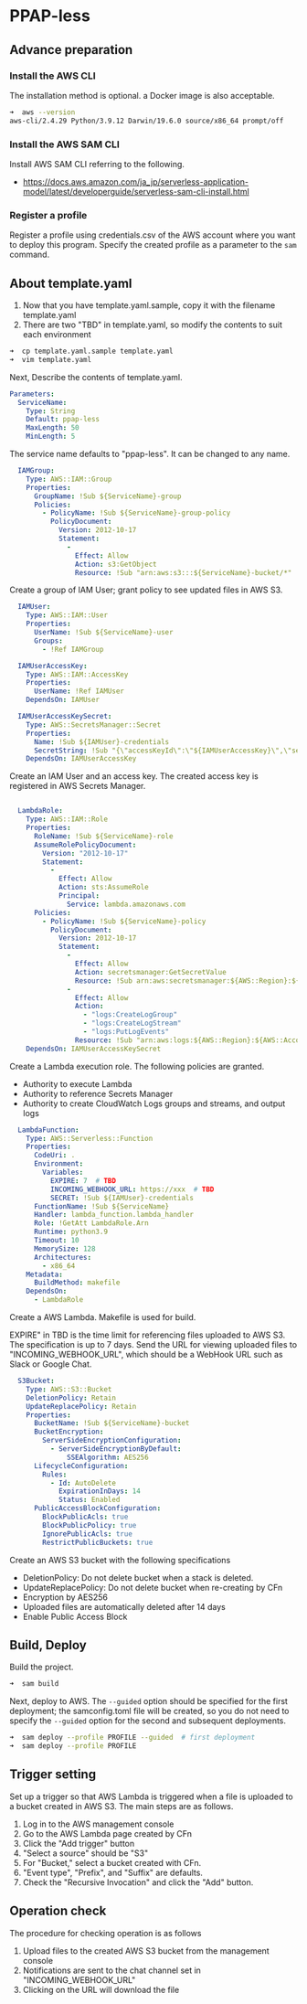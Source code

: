 # PPAP-less

## Advance preparation

### Install the AWS CLI

The installation method is optional. a Docker image is also acceptable.

```sh
➜  aws --version
aws-cli/2.4.29 Python/3.9.12 Darwin/19.6.0 source/x86_64 prompt/off
```

### Install the AWS SAM CLI

Install AWS SAM CLI referring to the following.

- https://docs.aws.amazon.com/ja_jp/serverless-application-model/latest/developerguide/serverless-sam-cli-install.html

### Register a profile

Register a profile using credentials.csv of the AWS account where you want to deploy this program.
Specify the created profile as a parameter to the `sam` command.

## About template.yaml

1. Now that you have template.yaml.sample, copy it with the filename template.yaml
2. There are two "TBD" in template.yaml, so modify the contents to suit each environment

```sh
➜  cp template.yaml.sample template.yaml
➜  vim template.yaml
```

Next, Describe the contents of template.yaml.

```yaml
Parameters:
  ServiceName:
    Type: String
    Default: ppap-less
    MaxLength: 50
    MinLength: 5
```

The service name defaults to "ppap-less". It can be changed to any name.

```yaml
  IAMGroup:
    Type: AWS::IAM::Group
    Properties:
      GroupName: !Sub ${ServiceName}-group
      Policies:
        - PolicyName: !Sub ${ServiceName}-group-policy
          PolicyDocument:
            Version: 2012-10-17
            Statement:
              -
                Effect: Allow
                Action: s3:GetObject
                Resource: !Sub "arn:aws:s3:::${ServiceName}-bucket/*"
```

Create a group of IAM User; grant policy to see updated files in AWS S3.

```yaml
  IAMUser:
    Type: AWS::IAM::User
    Properties:
      UserName: !Sub ${ServiceName}-user
      Groups:
        - !Ref IAMGroup

  IAMUserAccessKey:
    Type: AWS::IAM::AccessKey
    Properties:
      UserName: !Ref IAMUser
    DependsOn: IAMUser

  IAMUserAccessKeySecret:
    Type: AWS::SecretsManager::Secret
    Properties:
      Name: !Sub ${IAMUser}-credentials
      SecretString: !Sub "{\"accessKeyId\":\"${IAMUserAccessKey}\",\"secretAccessKey\":\"${IAMUserAccessKey.SecretAccessKey}\"}"
    DependsOn: IAMUserAccessKey
```

Create an IAM User and an access key.
The created access key is registered in AWS Secrets Manager.

```yaml

  LambdaRole:
    Type: AWS::IAM::Role
    Properties:
      RoleName: !Sub ${ServiceName}-role
      AssumeRolePolicyDocument:
        Version: "2012-10-17"
        Statement:
          -
            Effect: Allow
            Action: sts:AssumeRole
            Principal:
              Service: lambda.amazonaws.com
      Policies:
        - PolicyName: !Sub ${ServiceName}-policy
          PolicyDocument:
            Version: 2012-10-17
            Statement:
              -
                Effect: Allow
                Action: secretsmanager:GetSecretValue
                Resource: !Sub arn:aws:secretsmanager:${AWS::Region}:${AWS::AccountId}:secret:*
              -
                Effect: Allow
                Action:
                  - "logs:CreateLogGroup"
                  - "logs:CreateLogStream"
                  - "logs:PutLogEvents"
                Resource: !Sub "arn:aws:logs:${AWS::Region}:${AWS::AccountId}:*"
    DependsOn: IAMUserAccessKeySecret
```

Create a Lambda execution role. The following policies are granted.

- Authority to execute Lambda
- Authority to reference Secrets Manager
- Authority to create CloudWatch Logs groups and streams, and output logs

```yaml
  LambdaFunction:
    Type: AWS::Serverless::Function
    Properties:
      CodeUri: .
      Environment:
        Variables:
          EXPIRE: 7  # TBD
          INCOMING_WEBHOOK_URL: https://xxx  # TBD
          SECRET: !Sub ${IAMUser}-credentials
      FunctionName: !Sub ${ServiceName}
      Handler: lambda_function.lambda_handler
      Role: !GetAtt LambdaRole.Arn
      Runtime: python3.9
      Timeout: 10
      MemorySize: 128
      Architectures:
        - x86_64
    Metadata:
      BuildMethod: makefile
    DependsOn:
      - LambdaRole
```

Create a AWS Lambda. Makefile is used for build.

EXPIRE" in TBD is the time limit for referencing files uploaded to AWS S3. The specification is up to 7 days.
Send the URL for viewing uploaded files to "INCOMING_WEBHOOK_URL", which should be a WebHook URL such as Slack or Google Chat.

```yaml
  S3Bucket:
    Type: AWS::S3::Bucket
    DeletionPolicy: Retain
    UpdateReplacePolicy: Retain
    Properties:
      BucketName: !Sub ${ServiceName}-bucket
      BucketEncryption:
        ServerSideEncryptionConfiguration:
          - ServerSideEncryptionByDefault:
              SSEAlgorithm: AES256
      LifecycleConfiguration:
        Rules:
          - Id: AutoDelete
            ExpirationInDays: 14
            Status: Enabled
      PublicAccessBlockConfiguration:
        BlockPublicAcls: true
        BlockPublicPolicy: true
        IgnorePublicAcls: true
        RestrictPublicBuckets: true
```

Create an AWS S3 bucket with the following specifications

- DeletionPolicy: Do not delete bucket when a stack is deleted.
- UpdateReplacePolicy: Do not delete bucket when re-creating by CFn
- Encryption by AES256
- Uploaded files are automatically deleted after 14 days
- Enable Public Access Block

## Build, Deploy

Build the project.

```sh
➜  sam build
```

Next, deploy to AWS. The `--guided` option should be specified for the first deployment; the samconfig.toml file will be created, so you do not need to specify the `--guided` option for the second and subsequent deployments.

```sh
➜  sam deploy --profile PROFILE --guided  # first deployment
➜  sam deploy --profile PROFILE
```

## Trigger setting

Set up a trigger so that AWS Lambda is triggered when a file is uploaded to a bucket created in AWS S3. The main steps are as follows.

1. Log in to the AWS management console
2. Go to the AWS Lambda page created by CFn
3. Click the "Add trigger" button
4. "Select a source" should be "S3"
5. For "Bucket," select a bucket created with CFn.
6. "Event type", "Prefix", and "Suffix" are defaults.
7. Check the "Recursive Invocation" and click the "Add" button.

## Operation check

The procedure for checking operation is as follows

1. Upload files to the created AWS S3 bucket from the management console
2. Notifications are sent to the chat channel set in "INCOMING_WEBHOOK_URL"
3. Clicking on the URL will download the file
